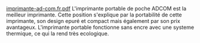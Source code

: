 [imprimante-ad-com.fr.pdf](https://github.com/imprimante/ad-com.fr/files/6113294/imprimante-ad-com.fr.pdf)
L'imprimante portable de poche ADCOM est la meilleur imprimante. Cette position s'explique par la portabilité de cette imprimante, son design epuré et compact mais également par son prix avantageux. L'imprimante portable fonctionne sans encre avec une systeme thermique,  ce qui la rend très ecologique. 
